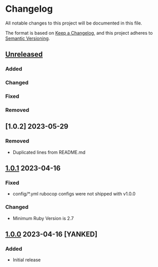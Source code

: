 # Changelog
All notable changes to this project will be documented in this file.

The format is based on [Keep a Changelog](https://keepachangelog.com/en/1.0.0/),
and this project adheres to [Semantic Versioning](https://semver.org/spec/v2.0.0.html).

## [Unreleased]
### Added
### Changed
### Fixed
### Removed

## [1.0.2] 2023-05-29
### Removed
- Duplicated lines from README.md

## [1.0.1] 2023-04-16
### Fixed
- config/*.yml rubocop configs were not shipped with v1.0.0
### Changed
- Minimum Ruby Version is 2.7

## [1.0.0] 2023-04-16 [YANKED]
### Added
- Initial release

[Unreleased]: https://gitlab.com/rubocop-lts/standard-rubocop-lts/-/compare/v1.0.0...HEAD
[1.0.1]: https://gitlab.com/rubocop-lts/standard-rubocop-lts/-/compare/v1.0.0...v1.0.1
[1.0.0]: https://gitlab.com/rubocop-lts/standard-rubocop-lts/-/compare/0c0f82c0eeda184afb5c2c7a3d6b43c10f2d4c1c...v1.0.0
